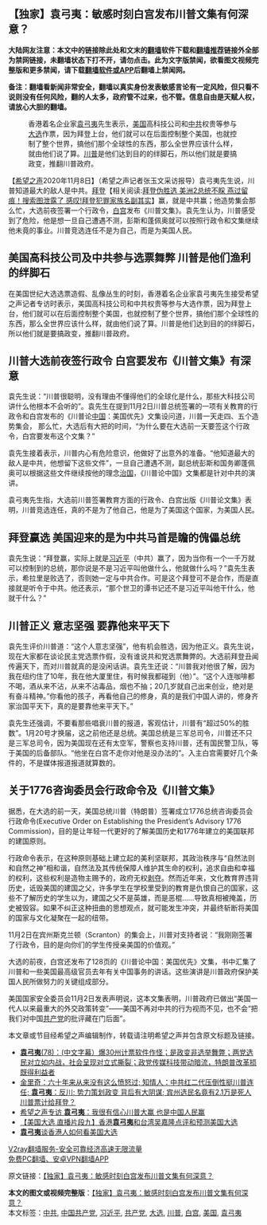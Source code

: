  <h2>【独家】袁弓夷：敏感时刻白宫发布川普文集有何深意？</h2> <p class="notice"><b>大陆网友注意：本文中的链接除此处和文末的<a href="https://github.com/bannedbook/fanqiang" >翻墙</a>软件下载和<a href="https://github.com/killgcd/justmysocks/blob/master/README.md">翻墙推荐</a>链接外全部为禁网链接，未翻墙状态下打不开，请勿点击。此为文字版禁闻，欲看图文视频完整版和更多禁闻，请下载<a href="https://github.com/bannedbook/fanqiang">翻墙软件或APP</a>后翻墙上禁闻网。</p><p>备注：翻墙看新闻非常安全，翻墙以真实身份发表敏感言论有一定风险，但只看不说则没有任何风险，翻的人太多，政府管不过来，也不管。信息自由是天赋人权，请放心大胆的翻墙。</b></p>  <div class="entry"> <figure><figcaption>香港着名企业家<a href="https://www.bannedbook.org/bnews/tag/%e8%a2%81%e5%bc%93%e5%a4%b7/" class="st_tag internal_tag" rel="tag" title="标签 袁弓夷 下的日志">袁弓夷</a>先生表示，<a href="https://www.bannedbook.org/bnews/tag/%e7%be%8e%e5%9b%bd/" class="st_tag internal_tag" rel="tag" title="标签 美国 下的日志">美国</a>高科技公司和<a href="https://www.bannedbook.org/bnews/tag/%e4%b8%ad%e5%85%b1/" class="st_tag internal_tag" rel="tag" title="标签 中共 下的日志">中共</a>权贵等参与<a href="https://www.bannedbook.org/bnews/tag/%e5%a4%a7%e9%80%89/" class="st_tag internal_tag" rel="tag" title="标签 大选 下的日志">大选</a>作票，因为拜登上台，他们就可以在后面控制整个美国，也就控制了整个世界，搞他们那个全球性的东西，那么全世界应该什么样，就由他们说了算。<a href="https://www.bannedbook.org/bnews/tag/%e5%b7%9d%e6%99%ae/" class="st_tag internal_tag" rel="tag" title="标签 川普 下的日志">川普</a>是他们达到目的的绊脚石，所以他们就是要搞政变，推翻川普政府。</figcaption></figure> <p>【<span class='wp_keywordlink_affiliate'><a href="https://www.soundofhope.org" title="希望之声" target="_blank">希望之声</a></span>2020年11月8日】（希望之声记者张玉文采访报导）袁弓夷先生说，川普知道最大的敌人是中共。<span class='wp_keywordlink'><a href="https://www.bannedbook.org/bnews/comments/20201018/1415809.html" title="“硬盘门”再爆：拿中共华信10％股的“大人物”正是拜登" target="_blank">拜登</a></span>【相关阅读:<a href='https://www.bannedbook.org/bnews/topimagenews/20201108/1427900.html' target='_blank'>拜登伪胜选 美洲2总统不睬 燕过留痕！搜索图泄露了 感叹!拜登犯罪家族名副其实</a>】赢，就是中共赢；他造势集会那么忙，大选前夜签署一个行政令，<a href="https://www.bannedbook.org/bnews/tag/%e7%99%bd%e5%ae%ab/" class="st_tag internal_tag" rel="tag" title="标签 白宫 下的日志">白宫</a>发布《川普文集》。袁先生认为，川普感受到了危险，他是想一旦自己遭遇不测，彭斯和蓬佩奥就可以按照行政令和文集继续他未竟的事业。川普竞选连任不是为自己，而是为美国人民。</p> <h2>美国高科技公司及中共参与选票舞弊 川普是他们渔利的绊脚石</h2> <p>在美国世纪大选选票造假、乱像丛生的时刻，香港着名企业家袁弓夷先生接受希望之声记者专访时表示，美国高科技公司和中共权贵等参与大选作票，因为拜登上台，他们就可以在后面控制整个美国，也就控制了整个世界，搞他们那个全球性的东西，那么全世界应该什么样，就由他们说了算。川普是他们达到目的的绊脚石，所以他们就是要搞政变，推翻川普政府。</p> <h2>川普大选前夜签行政令 白宫要发布《川普文集》有深意</h2> <p>袁先生说：“川普很聪明，没有理由不懂得他们的全球化是什么，那些大科技公司讲什么他根本不会听的”。袁先生在提到11月2日川普总统签署的一项有关教育的行政令和白宫发布的《川普论<span class='wp_keywordlink_affiliate'><a href="https://www.bannedbook.org/" title="中国" target="_blank">中国</a></span>：美国优先》文集设问道，川普一天走四、五个造势集会， 那么忙，大选后有大把的时间，“为什么要在大选前一天要签这个行政令，白宫要发布这个文集？”</p>  <p>袁先生接着表示，川普内心有危险意识，他做好了出意外的准备。“他知道最大的敌人是中共，他想留下这些文件”，一旦自己遭遇不测，副总统彭斯和国务卿蓬佩奥可以根据这些文件继续按他的理念<span class='wp_keywordlink'><a href="https://www.bannedbook.org/forum24/topic8925.html" title="《治国大道》" target="_blank">治国</a></span>，《川普论中国》文集都是针对中共的演讲。</p> <p>袁弓夷先生指，大选前川普签署教育方面的行政令、白宫出版《川普论文集》表明，川普竞选连任，真的不是为了他自己，他是为了美国这个国家，为美国人民。</p> <h2>拜登赢选 美国迎来的是为中共马首是瞻的傀儡总统</h2> <p>袁先生说：“拜登赢，实际上就是<a href="https://www.bannedbook.org/bnews/tag/%e4%b9%a0%e8%bf%91%e5%b9%b3/" class="st_tag internal_tag" rel="tag" title="标签 习近平 下的日志">习近平</a>（中共）赢了，因为当你有一个一千万就可以控制到的总统，那你说是不是习近平叫他做什么，他就做什么吗？”袁先生表示，希拉里是败选了，否则她一定与中共合作。可是这个拜登可不是合作，而是直接就是听令于中共。他还表示，“那个世卫的谭书记还不是习近平叫他干什么，他就干什么？”</p>  <h2>川普正义 意志坚强 要靠他来平天下</h2> <p>袁先生评价川普道：“这个人意志坚强”，他有机会胜选，因为他正义。袁先生说，现在大家都在谈论民主党选票作假，没有谁说共和党选票舞弊的。大选前拜登丑闻传遍天下，而对川普就真的是没闲话讲。袁先生还说：“川普我对他很了解，因为我在纽约住了10年，我在他大厦里住，有时候我都碰到（他）”。“这个人连咖啡都不喝，酒从来不沾，从来不沾毒品，烟也不抽；20几岁就自己出来创业，绝对是有奋斗精神。”你看他的孩子，再看他自己的修身，真的是我们中国人讲的，修身齐家治国平天下，真的是要靠他来平天下。”</p> <p>袁先生还强调，不要看那些唱衰川普的报道，客观估计，川普有“超过50%的胜数”。1月20号才换届，这之前他还是总统。美国总统是三军总司令，川普还不只是三军总司令，因为美国现在还有太空军，警察也支持川普，还有国民警卫队，等于美国的后备部队。“他坐在白宫不走你对他是没办法的”。入主白宫需要好几个条件的，不是媒体报道报道就算数的。</p> <h2>关于1776咨询委员会行政命令及《川普文集》</h2> <p>据悉，在大选的前一天，美国总统川普（特朗普）签署成立1776总统咨询委员会行政命令(Executive Order on Establishing the President’s Advisory 1776 Commission)，目的是让年轻一代更好的了解美国历史和1776年建立的美国联邦的建国原则。</p>  <p>行政命令表示，在这种原则基础上建立起的美利坚联邦，其政治秩序与“自然法则和自然之神”相和谐，自然法及其传统保障人维护其生命的权利，追求自由和幸福的权利，这些权利是造物主赐予的，政府无权<span class='wp_keywordlink'><a href="https://www.bannedbook.org/forum2/topic21.html" title="《剥夺》 黄建民 著" target="_blank">剥夺</a></span>。然而近年来，文化教育界违背历史，诋毁美国的建国之父，许多学生在学校里受到的教育是仇恨自己的国家，这些不了解历史的学生以为，建国之父不是英雄，而是恶棍……导致真相被掩盖，历史被毁容。如果不纠正这种扭曲的思想观点，就可能发生冲突，并最终斩断将美国的国家与文化凝聚在一起的纽带。</p> <p>11月2日在宾州斯克兰顿（Scranton）的集会上，川普对支持者说：“我刚刚签署了行政令，目的是向你们的学生传授亲美国的价值观。”</p> <p>大选的前夜，白宫还发布了128页的《川普论中国：美国优先》文集，书中汇集了川普和一些美国最高级官员去年有关中国事务的讲话。这些演讲是川普政府保护美国人民所做努力的关键组成部分。</p>  <p>美国国家安全委员会11月2日发表声明说，这本文集表明，川普政府已做出“美国一代人以来最重大的外交政策转变”——美国不再对中共的行为视而不见，也不会“把我们对中国<a href="https://www.bannedbook.org/bnews/tag/%e5%85%b1%e4%ba%a7%e5%85%9a/" class="st_tag internal_tag" rel="tag" title="标签 共产党 下的日志">共产党</a>的批评藏在门后面”。</p> <p>本文章或节目经希望之声编辑制作，转载请注明希望之声并包含原文标题及链接。</p> <ul class='op-related-articles' title='相关阅读'> <li><a href='https://www.bannedbook.org/bnews/bannedvideo/20201109/1427981.html' target='_blank'><b>袁弓夷</b>(78)：(中文字幕）爆30州计票软件作怪；是政变非选举舞弊；两党选民对立如内战，社会呈现对立式撕裂；政党传媒科技带动暗流，特朗普改革损既得利益者</a></li> <li><a href='https://www.bannedbook.org/bnews/bannedvideo/20201107/1427411.html' target='_blank'>金里奇：六十年来从来没有这么愤怒过; 知情人：中共红二代压倒性挺川普连任; <b>袁弓夷</b>：反川; 势力策划政变  背后有大阴谋; 宾州选民名竟有2.1万是死人 川普票计给拜登？</a></li> <li><a href='https://www.bannedbook.org/bnews/cnnews/20201104/1425600.html' target='_blank'>希望之声专访 <b>袁弓夷</b>：我很有信心川普大赢 也是中国人民赢</a></li> <li><a href='https://www.bannedbook.org/bnews/bannedvideo/20201104/1425549.html' target='_blank'>【美国大选 直播片段九】香港<b>袁弓夷</b>和台湾吴嘉隆点评和预测美国大选</a></li> <li><a href='https://www.bannedbook.org/bnews/bannedvideo/20201104/1425530.html' target='_blank'><b>袁弓夷</b>谈香港人如何看美国大选</a></li> </ul> <p class="texttj"> <a href="https://www.bannedbook.org/forum23/topic22702.html" target="_blank">V2ray翻墙服务-安全可靠经济高速无限流量</a><br/> <a href="https://github.com/bannedbook/fanqiang/wiki/%E7%A6%81%E9%97%BB%E7%BD%91%E5%AE%89%E5%8D%93%E7%BF%BB%E5%A2%99%E6%96%B0%E9%97%BBAPP" target="_blank">免费PC翻墙、安卓VPN翻墙APP</a></p><p>原文链接：<a class="src_link"  href="https://www.soundofhope.org/post/440677" target="_blank">【独家】袁弓夷：敏感时刻白宫发布川普文集有何深意？</a></p><a name='sharetosocial'></a>       <div><b>本文的图文或视频完整版</b>：<a href='https://www.bannedbook.org/bnews/comments/20201109/1428108.html'>【独家】袁弓夷：敏感时刻白宫发布川普文集有何深意？</a></div>  </div><!--END ENTRY--> <div class="postfooter"> <div>本文标签：<a href="https://www.bannedbook.org/bnews/tag/%e4%b8%ad%e5%85%b1/" rel="tag">中共</a>, <a href="https://www.bannedbook.org/bnews/tag/%e4%b8%ad%e5%9b%bd%e5%85%b1%e4%ba%a7%e5%85%9a/" rel="tag">中国共产党</a>, <a href="https://www.bannedbook.org/bnews/tag/%e4%b9%a0%e8%bf%91%e5%b9%b3/" rel="tag">习近平</a>, <a href="https://www.bannedbook.org/bnews/tag/%e5%85%b1%e4%ba%a7%e5%85%9a/" rel="tag">共产党</a>, <a href="https://www.bannedbook.org/bnews/tag/%e5%a4%a7%e9%80%89/" rel="tag">大选</a>, <a href="https://www.bannedbook.org/bnews/tag/%e5%b7%9d%e6%99%ae/" rel="tag">川普</a>, <a href="https://www.bannedbook.org/bnews/tag/%e7%99%bd%e5%ae%ab/" rel="tag">白宫</a>, <a href="https://www.bannedbook.org/bnews/tag/%e7%be%8e%e5%9b%bd/" rel="tag">美国</a>, <a href="https://www.bannedbook.org/bnews/tag/%e8%a2%81%e5%bc%93%e5%a4%b7/" rel="tag">袁弓夷</a></div>  </div><!--END POSTFOOTER--> 